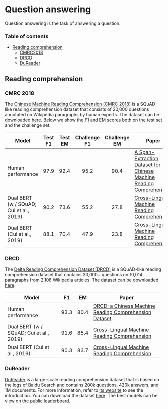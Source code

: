 # Question answering

Question answering is the task of answering a question.

### Table of contents

- [Reading comprehension](#reading-comprehension)
  - [CMRC2018](#cmrc-2018)
  - [DRCD](#drcd)
  - [DuReader](#dureader)
  
## Reading comprehension

### CMRC 2018

The [Chinese Machine Reading Comprehension (CMRC 2018)](https://www.aclweb.org/anthology/D19-1600/) is a SQuAD-like
reading comprehension dataset that consists of 20,000 questions annotated on Wikipedia paragraphs by human experts. The
dataset can be downloaded [here](https://github.com/ymcui/cmrc2018). Below we show the F1 and EM scores both on the
test set and the challenge set. 

| Model           | Test F1 | Test EM | Challenge F1 | Challenge EM | Paper |
| ------------- | :-----:| :-----:| :-----:| :-----:| --- |
| Human performance | 97.9 | 92.4 | 95.2 | 90.4 | [A Span-Extraction Dataset for Chinese Machine Reading Comprehension](https://www.aclweb.org/anthology/D19-1600/) |
| Dual BERT (w / SQuAD; Cui et al., 2019) | 90.2 | 73.6 | 55.2 | 27.8 | [Cross-Lingual Machine Reading Comprehension](https://www.aclweb.org/anthology/D19-1169/) |
| Dual BERT (Cui et al., 2019) | 88.1 | 70.4 | 47.9 | 23.8 | [Cross-Lingual Machine Reading Comprehension](https://www.aclweb.org/anthology/D19-1169/) |

### DRCD

The [Delta Reading Comprehension Dataset (DRCD)](https://arxiv.org/abs/1806.00920) is a SQuAD-like reading 
comprehension dataset that contains 30,000+ questions on 10,014 paragraphs from 2,108 Wikipedia articles. The dataset
can be downloaded [here](https://github.com/DRCKnowledgeTeam/DRCD).

| Model           | F1 | EM |  Paper |
| ------------- | :-----:| :-----:| --- |
| Human performance | 93.3 | 80.4 | [DRCD: a Chinese Machine Reading Comprehension Dataset](https://arxiv.org/abs/1806.00920) |
| Dual BERT (w / SQuAD; Cui et al., 2019) | 91.6 | 85.4 | [Cross-Lingual Machine Reading Comprehension](https://www.aclweb.org/anthology/D19-1169/) |
| Dual BERT (Cui et al., 2019) | 90.3 | 83.7 | [Cross-Lingual Machine Reading Comprehension](https://www.aclweb.org/anthology/D19-1169/) |
  
### DuReader

[DuReader](https://www.aclweb.org/anthology/W18-2605/) is a large-scale reading comprehension dataset that is based on
the logs of Baidu Search and contains 200k questions, 420k answers, and 1M documents. For more information, refer to
[its website](https://ai.baidu.com/broad/introduction?dataset=dureader) to see the introduction. You can download the
dataset [here](https://ai.baidu.com/broad/download?dataset=dureader). The best models can be view on the 
[public leaderboard](https://ai.baidu.com/broad/leaderboard?dataset=dureader).
